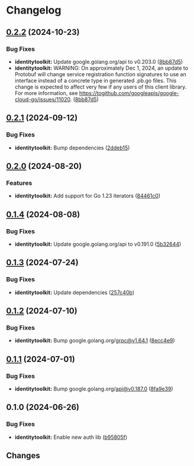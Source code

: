 # Changelog

## [0.2.2](https://github.com/googleapis/google-cloud-go/compare/identitytoolkit/v0.2.1...identitytoolkit/v0.2.2) (2024-10-23)


### Bug Fixes

* **identitytoolkit:** Update google.golang.org/api to v0.203.0 ([8bb87d5](https://github.com/googleapis/google-cloud-go/commit/8bb87d56af1cba736e0fe243979723e747e5e11e))
* **identitytoolkit:** WARNING: On approximately Dec 1, 2024, an update to Protobuf will change service registration function signatures to use an interface instead of a concrete type in generated .pb.go files. This change is expected to affect very few if any users of this client library. For more information, see https://togithub.com/googleapis/google-cloud-go/issues/11020. ([8bb87d5](https://github.com/googleapis/google-cloud-go/commit/8bb87d56af1cba736e0fe243979723e747e5e11e))

## [0.2.1](https://github.com/googleapis/google-cloud-go/compare/identitytoolkit/v0.2.0...identitytoolkit/v0.2.1) (2024-09-12)


### Bug Fixes

* **identitytoolkit:** Bump dependencies ([2ddeb15](https://github.com/googleapis/google-cloud-go/commit/2ddeb1544a53188a7592046b98913982f1b0cf04))

## [0.2.0](https://github.com/googleapis/google-cloud-go/compare/identitytoolkit/v0.1.4...identitytoolkit/v0.2.0) (2024-08-20)


### Features

* **identitytoolkit:** Add support for Go 1.23 iterators ([84461c0](https://github.com/googleapis/google-cloud-go/commit/84461c0ba464ec2f951987ba60030e37c8a8fc18))

## [0.1.4](https://github.com/googleapis/google-cloud-go/compare/identitytoolkit/v0.1.3...identitytoolkit/v0.1.4) (2024-08-08)


### Bug Fixes

* **identitytoolkit:** Update google.golang.org/api to v0.191.0 ([5b32644](https://github.com/googleapis/google-cloud-go/commit/5b32644eb82eb6bd6021f80b4fad471c60fb9d73))

## [0.1.3](https://github.com/googleapis/google-cloud-go/compare/identitytoolkit/v0.1.2...identitytoolkit/v0.1.3) (2024-07-24)


### Bug Fixes

* **identitytoolkit:** Update dependencies ([257c40b](https://github.com/googleapis/google-cloud-go/commit/257c40bd6d7e59730017cf32bda8823d7a232758))

## [0.1.2](https://github.com/googleapis/google-cloud-go/compare/identitytoolkit/v0.1.1...identitytoolkit/v0.1.2) (2024-07-10)


### Bug Fixes

* **identitytoolkit:** Bump google.golang.org/grpc@v1.64.1 ([8ecc4e9](https://github.com/googleapis/google-cloud-go/commit/8ecc4e9622e5bbe9b90384d5848ab816027226c5))

## [0.1.1](https://github.com/googleapis/google-cloud-go/compare/identitytoolkit/v0.1.0...identitytoolkit/v0.1.1) (2024-07-01)


### Bug Fixes

* **identitytoolkit:** Bump google.golang.org/api@v0.187.0 ([8fa9e39](https://github.com/googleapis/google-cloud-go/commit/8fa9e398e512fd8533fd49060371e61b5725a85b))

## 0.1.0 (2024-06-26)


### Bug Fixes

* **identitytoolkit:** Enable new auth lib ([b95805f](https://github.com/googleapis/google-cloud-go/commit/b95805f4c87d3e8d10ea23bd7a2d68d7a4157568))

## Changes
